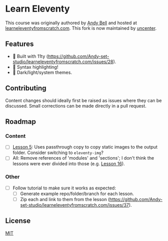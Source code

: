 # Learn Eleventy

This course was originally authored by [Andy Bell](https://github.com/Andy-set-studio) and hosted at [learneleventyfromscratch.com](https://learneleventyfromscratch.com/).
This fork is now maintained by [uncenter](https://github.com/uncenter/).

## Features

- 🎈 Built with 11ty (https://github.com/Andy-set-studio/learneleventyfromscratch.com/issues/28).
- 🎨 Syntax highlighting!
- 🔦 Dark/light/system themes.

## Contributing

Content changes should ideally first be raised as issues where they can be discussed. Small corrections can be made directly in a pull request.

## Roadmap

### Content

- [ ] [Lesson 5](/5.md): Uses passthrough copy to copy static images to the output folder. Consider switching to `eleventy-img`?
- [ ] All: Remove references of 'modules' and 'sections'; I don't think the lessons were ever divided into those (e.g. [Lesson 16](/16.md)).

### Other

- [ ] Follow tutorial to make sure it works as expected:
  - [ ] Generate example repo/folder/branch for each lesson.
  - [ ] Zip each and link to them from the lesson (https://github.com/Andy-set-studio/learneleventyfromscratch.com/issues/37).

## License

[MIT](LICENSE)
